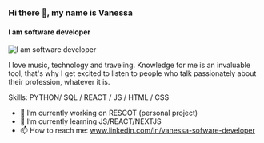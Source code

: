 ### Hi there 👋, my name is Vanessa
#### I am software developer
![I am software developer]()

I love music, technology and traveling.
Knowledge for me is an invaluable tool, that's why I get excited to listen to people who talk passionately about their profession, whatever it is.

Skills: PYTHON/ SQL / REACT / JS / HTML / CSS

- 🔭 I’m currently working on RESCOT (personal project) 
- 🌱 I’m currently learning JS/REACT/NEXTJS 
- 📫 How to reach me: www.linkedin.com/in/vanessa-sofware-developer 
